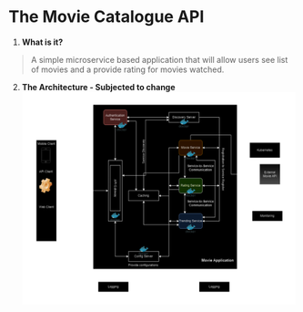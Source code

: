 # The Movie Catalogue API
1. **What is it?**
> A simple microservice based application that will allow users see list of movies and a provide rating for movies watched.

 2. **The Architecture - Subjected to change**
![Movie Application Architecture](./movie-microservice-architecture.png)
